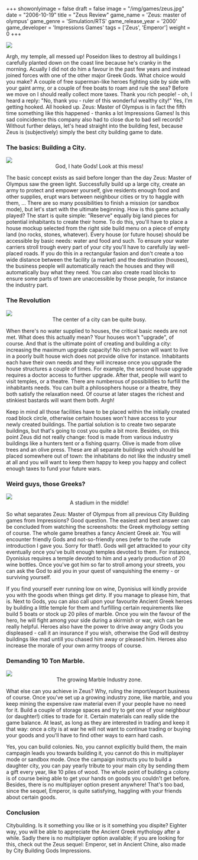 +++
showonlyimage = false
draft = false
image = "/img/games/zeus.jpg"
date = "2006-10-19"
title = "Zeus Review"
game_name = 'Zeus: master of olympus'
game_genre = 'Simulation/RTS'
game_release_year = '2000'
game_developer = 'Impressions Games'
tags = ['Zeus', 'Emperor']
weight = 0
+++

<img src="/img/Guides/Zeus.jpg"/>

Argh, my temple, all messed up! Poseidon likes to destroy all buildings I carefully planted down on the coast line because he's cranky in the morning. Acually I did not do him a favour in the past few years and instead joined forces with one of the other major Greek Gods. What choice would you make? A couple of free superman-like heroes fighting side by side with your gaint army, or a couple of free boats to roam and rule the sea? Before we move on I should really collect more taxes. Thank you rich people! - oh, I heard a reply: "No, thank you - ruler of this wonderful wealthy city!"
Yes, I'm getting hooked. All hooked up. Zeus: Master of Olympus is in fact the fifth time something like this happened - thanks a lot Impressions Games! Is this sad coincidence this company also had to close due to bad sell records? 
Without further delays, let's head straight into the building fest, because Zeus is (subjectively) simply the best city building game to date.

### The basics: Building a City.

<img src="/img/games/Zeus/screens/kapot.jpg"/>
<center>God, I hate Gods! Look at this mess!</center>

The basic concept exists as said before longer than the day Zeus: Master of Olympus saw the green light. Successfully build up a large city, create an army to protect and empower yourself, give residents enough food and other supplies, erupt wars between neighbour cities or try to haggle with them, ... There are so many possibilities to finish a mission (or sandbox mode), but let's start with the ultimate beginning. How is this game actually played?
The start is quite simple: "Reserve" equally big land pieces for potential inhabitants to create their home. To do this, you'll have to place a house mockup selected from the right side build menu on a piece of empty land (no rocks, stones, whatever). Every house (or future house) should be accessible by basic needs: water and food and such. To ensure your water carriers stroll trough every part of your city you'll have to carefully lay well-placed roads. If you do this in a rectangular fasion and don't create a too wide distance between the facility (a market) and the destination (houses), the business people will automatically reach the houses and they will automatically buy what they need. You can also create road blocks to ensure some parts of town are unaccessible by those people, for instance the industry part.

### The Revolution

<img src="/img/games/Zeus/screens/centrum.jpg"/>
<center>The center of a city can be quite busy.</center>

When there's no water supplied to houses, the critical basic needs are not met. What does this actually mean? Your houses won't "upgrade", of course. And that is the ultimate point of creating and building a city: increasing the maximum upgrade capacity! No rich person will want to live in a poorly built house wich does not provide olive for instance. Inhabitants each have their own needs and they will increase once you upgrade the house structures a couple of times. For example, the second house upgrade requires a doctor access to further upgrade. After that, people will want to visit temples, or a theatre. There are numberous of possibilities to furfill the inhabitants needs. You can built a philosophers house or a theatre, they both satisfy the relaxation need. Of course at later stages the richest and stinkiest bastards will want them both. Argh!

Keep in mind all those facilities have to be placed within the initially created road block circle, otherwise certain houses won't have access to your newly created buildings. The partial solution is to create two separate buildings, but that's going to cost you quite a bit more. Besides, on this point Zeus did not really change: food is made from various industry buildings like a hunters tent or a fishing quarry. Olive is made from olive trees and an olive press. These are all separate buildings wich should be placed somewhere out of town: the inhabitans do not like the industry smell at all and you will want to keep them happy to keep you happy and collect enough taxes to fund your future wars.

### Weird guys, those Greeks?

<img src="/img/games/Zeus/screens/stadium.jpg"/>
<center>A stadium in the middle!</center>

So what separates Zeus: Master of Olympus from all previous City Building games from Impressions? Good question. The easiest and best answer can be concluded from watching the screenshots: the Greek mythology setting of course. The whole game breathes a fancy Ancient Greek air. You will encounter friendly Gods and not-so-friendly ones (refer to the rude introduction I gave you. Sorry for that!). Gods will get attrackted to your city eventually once you've built enough temples devoted to them. For instance, Dyonisius requires a temple devoted to him and a yearly production of 20 wine bottles. Once you've got him so far to stroll among your streets, you can ask the God to aid you in your quest of vanquishing the enemy - or surviving yourself. 

If you find yourself ever running low on wine, Dyonisius will kindly provide you with the goods when things get dirty. If you manage to please him, that is.
Next to Gods, you can also call upon your favourite Ancient Greek heroes by building a little temple for them and furfilling certain requirements like build 5 boats or stock up 20 piles of marble. Once you win the favour of the hero, he will fight among your side during a skirmish or war, wich can be really helpful. Heroes also have the power to drive away angry Gods you displeased - call it an insurance if you wish, otherwise the God will destroy buildings like mad untill you chased him away or pleased him. Heroes also increase the morale of your own army troops of course.

### Demanding 10 Ton Marble.

<img src="/img/games/Zeus/screens/industrie.jpg"/>
<center>The growing Marble Industry zone.</center>

What else can you achieve in Zeus? Why, ruling the import/export business of course. Once you've set up a growing industry zone, like marble, and you keep mining the expensive raw material even if your people have no need for it. Build a couple of storage spaces and try to get one of your neighbour (or daughter!) cities to trade for it. Certain materials can really slide the game balance. At least, as long as they are interested in trading and keep it that way: once a city is at war he will not want to continue trading or buying your goods and you'll have to find other ways to earn hard cash.

Yes, you can build colonies. No, you cannot explicitly build them, the main campagin leads you towards building it, you cannot do this in multiplayer mode or sandbox mode. Once the campaign instructs you to build a daughter city, you can pay yearly tribute to your main city by sending them a gift every year, like 10 piles of wood. The whole point of building a colony is of course being able to get your hands on goods you couldn't get before. Besides, there is no multiplayer option present anywhere! That's too bad, since the sequel, Emperor, is quite satisfying, haggling with your friends about certain goods.

### Conclusion

Citybuilding. Is it something you like or is it something you dispite? Eighter way, you will be able to appreciate the Ancient Greek mythology after a while. Sadly there is no multiplayer option available; if you are looking for this, check out the Zeus sequel: Emperor, set in Ancient Chine, also made by City Building Gods Impressions.